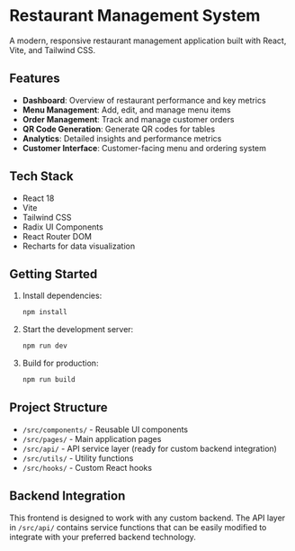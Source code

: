 # Restaurant Management System

A modern, responsive restaurant management application built with React, Vite, and Tailwind CSS.

## Features

- **Dashboard**: Overview of restaurant performance and key metrics
- **Menu Management**: Add, edit, and manage menu items
- **Order Management**: Track and manage customer orders
- **QR Code Generation**: Generate QR codes for tables
- **Analytics**: Detailed insights and performance metrics
- **Customer Interface**: Customer-facing menu and ordering system

## Tech Stack

- React 18
- Vite
- Tailwind CSS
- Radix UI Components
- React Router DOM
- Recharts for data visualization

## Getting Started

1. Install dependencies:
   ```bash
   npm install
   ```

2. Start the development server:
   ```bash
   npm run dev
   ```

3. Build for production:
   ```bash
   npm run build
   ```

## Project Structure

- `/src/components/` - Reusable UI components
- `/src/pages/` - Main application pages
- `/src/api/` - API service layer (ready for custom backend integration)
- `/src/utils/` - Utility functions
- `/src/hooks/` - Custom React hooks

## Backend Integration

This frontend is designed to work with any custom backend. The API layer in `/src/api/` contains service functions that can be easily modified to integrate with your preferred backend technology.
